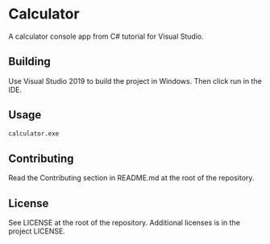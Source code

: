 # Calculator

A calculator console app from C# tutorial for Visual Studio.

## Building

Use Visual Studio 2019 to build the project in Windows. Then click run in the IDE.

## Usage

```bash
calculator.exe
```

## Contributing

Read the Contributing section in README.md at the root of the repository.

## License

See LICENSE at the root of the repository. Additional licenses is in the project LICENSE.
